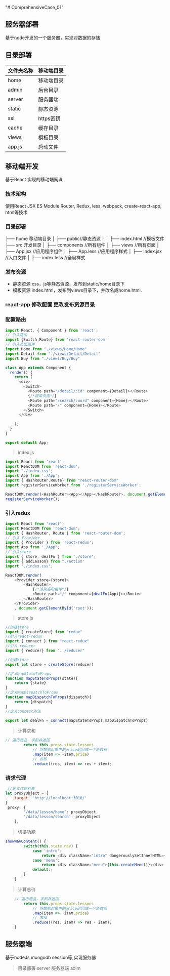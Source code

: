 "# ComprehensiveCase_01" 

## 服务器部署 
 基于node开发的一个服务器，实现对数据的存储

 ## 目录部署

文件夹名称| 移动端目录
------------ | ------------- 
home | 移动端目录
admin | 后台目录
server | 服务器端
static | 静态资源
ssl | https密钥
cache | 缓存目录
views | 模板目录
app.js | 启动文件

## 移动端开发

基于React 实现的移动端网课


### 技术架构

使用React JSX ES Module Router, Redux, less, webpack, create-react-app, html等技术

### 目录部署

├── home 移动端目录
│   ├── public//静态资源
│   │   ├── index.html //模板文件
 ├── src 开发目录
│   ├── components //所有组件
│   ├── views //所有页面
│   ├── App.jsx //应用程序组件
│   ├── App.less //应用程序样式
│   ├── index.jsx //入口文件
│   ├── index.less //全局样式

### 发布资源
* 静态资源
css，js等静态资源，发布到static/home目录下 
* 模板资源
index.html，发布到views目录下，并改名成home.html.



### react-app 修改配置 更改发布资源目录       


### 配置路由

````javaScript
import React, { Component } from 'react';
// 引入路由
import {Switch,Route} from 'react-router-dom'
// 引入页面组件
import Home from "./views/Home/Home"
import Detail from "./views/Detail/Detail"
import Buy from "./views/Buy/Buy"

class App extends Component {
  render() {
    return (
      <div>
        <Switch>
          <Route path="/detail/:id" component={Detail}></Route>
          {/*搜索页面*/}
          <Route path="/search/:word" component={Home}></Route>
          <Route path="/" component={Home}></Route>
        </Switch>
      </div>
      
    );
  }
}

export default App;
````
> index.js
````javaScript
import React from 'react';
import ReactDOM from 'react-dom';
import './index.css';
import App from './App';
import { HashRouter,Route} from "react-router-dom"
import registerServiceWorker from './registerServiceWorker';

ReactDOM.render(<HashRouter><App></App></HashRouter>, document.getElementById('root'));
registerServiceWorker();
````

### 引入redux
````javaScript
import React from 'react';
import ReactDOM from 'react-dom';
import { HashRouter, Route } from 'react-router-dom';
// 引入 Provider
import { Provider } from 'react-redux';
import App from './App';
// 引入store
import { store, dealFn } from './store';
import { addLesson} from "./action"
import './index.css';

ReactDOM.render(
    <Provider store={store}>
        <HashRouter>
            {/*渲染高阶组件*/}
            <Route path="/" component={dealFn(App)}></Route>
        </HashRouter>
    </Provider>
    , document.getElementById('root'));

````
> store.js
````javaScript
//创建store
import { createStore} from "redux"
//引入react-redux
import { connect } from "react-redux"
//引入 reducer
import { reducer} from "../reducer"

//创建store
export let store = createStore(reducer)

//定义mapStateToProps
function mapStateToProps(state){
    return {state}
}
//定义mapDispatchToProps
function mapDispatchToProps(dispatch){
    return {dispatch}
}
//定义connect方法 

export let dealFn = connect(mapStateToProps,mapDispatchToProps)

````

> 计算求和
````JavaScript
// 遍历商品，求和并返回
		return this.props.state.lessons
			// 将数据对象中的price返回成一个新数组
			.map(item => +item.price)
			// 求和
			.reduce((res, item) => res + item);
````

### 请求代理
````JavaScript
 //定义代理对象
let proxyObject = {
    target: 'http://localhost:3010/'
}
 proxy: {
        '/data/lesson/home': proxyObject,
        '/data/lesson/search': proxyObject
    },
````
> 切换功能 
````JavaScript
showNavContent() {
		switch(this.state.nav) {
			case 'intro':
				return <div className="intro" dangerouslySetInnerHTML={{ __html: this.state.data.intro }}></div>
			case 'menu':
				return <div className="menu">{this.createMenu()}</div>
			default:;
		}
	}
````
> 计算总价
````JavaScript
	// 遍历商品，求和并返回
		return this.props.state.lessons
			// 将数据对象中的price返回成一个新数组
			.map(item => +item.price)
			// 求和
			.reduce((res, item) => res + item);
    }
````

## 服务器端

基于nodeJs mongodb session等,实现服务器


> 目录部署
server 服务器端
  adim  

